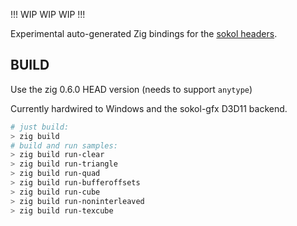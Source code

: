!!! WIP WIP WIP !!!

Experimental auto-generated Zig bindings for the [sokol headers](https://github.com/floooh/sokol).

## BUILD

Use the zig 0.6.0 HEAD version (needs to support ```anytype```)

Currently hardwired to Windows and the sokol-gfx D3D11 backend.

```sh
# just build:
> zig build
# build and run samples:
> zig build run-clear
> zig build run-triangle
> zig build run-quad
> zig build run-bufferoffsets
> zig build run-cube
> zig build run-noninterleaved
> zig build run-texcube
```


